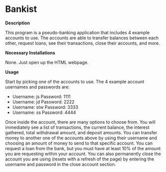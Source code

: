# Bankist

**Description**

This program is a pseudo-banking application that includes 4 example accounts to use. The accounts are able to transfer balances between each other, request loans, see their transactions, close their accounts, and more.

**Necessary Installations**

None. Just open up the HTML webpage.

**Usage**

Start by picking one of the accounts to use. The 4 example account usernames and passwords are:

* Username: js Password: 1111
* Username: jd Password: 2222
* Username: stw Password: 3333
* Username: ss Password: 4444

Once inside the account, there are many options to choose from. You will immediately see a list of transactions, the current balance, the interest gathered, total withdrawal amount, and deposit amounts. You can transfer money to another one of the accounts above by using their username and choosing an amount of money to send to that specific account. You can request a loan from the bank, but you must have at least 10% of the amount you are requesting within your account. You can also permanently close the account you are using (resets with a refresh of the page) by entering the username and password in the close account section.
